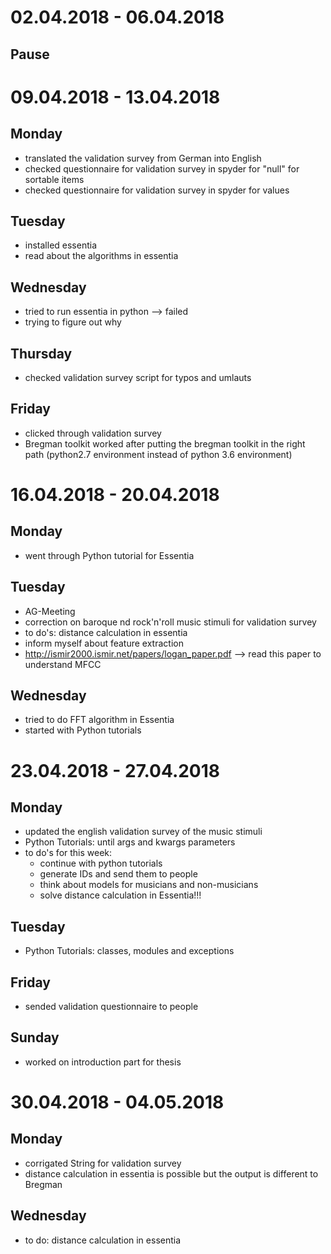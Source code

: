 # 02.04.2018 - 06.04.2018
## Pause

# 09.04.2018 - 13.04.2018
## Monday
- translated the validation survey from German into English
- checked questionnaire for validation survey in spyder for "null" for sortable items
- checked questionnaire for validation survey in spyder for values

## Tuesday
- installed essentia
- read about the algorithms in essentia

## Wednesday
- tried to run essentia in python --> failed
- trying to figure out why

## Thursday
- checked validation survey script for typos and umlauts

## Friday
- clicked through validation survey
- Bregman toolkit worked after putting the bregman toolkit in the right path (python2.7 environment instead of python 3.6 environment)

# 16.04.2018 - 20.04.2018
## Monday
- went through Python tutorial for Essentia

## Tuesday
- AG-Meeting
- correction on baroque nd rock'n'roll music stimuli for validation survey
- to do's: distance calculation in essentia
- inform myself about feature extraction
- http://ismir2000.ismir.net/papers/logan_paper.pdf --> read this paper to understand MFCC

## Wednesday
- tried to do FFT algorithm in Essentia
- started with Python tutorials


# 23.04.2018 - 27.04.2018

## Monday
- updated the english validation survey of the music stimuli
- Python Tutorials: until args and kwargs parameters
- to do's for this week: 
    - continue with python tutorials
    - generate IDs and send them to people
    - think about models for musicians and non-musicians
    - solve distance calculation in Essentia!!!

## Tuesday
- Python Tutorials: classes, modules and exceptions

## Friday
- sended validation questionnaire to people

## Sunday
- worked on introduction part for thesis

# 30.04.2018 - 04.05.2018

## Monday
- corrigated String for validation survey
- distance calculation in essentia is possible but the output is different to Bregman

## Wednesday
- to do: distance calculation in essentia
